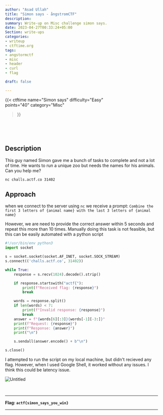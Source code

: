 ```yaml
---
author: "Asad Ullah"
title: "Simon says - ångstromCTF"
description: 
summary: Write-up on Misc challenge simon says.
date: 2023-04-27T00:33:24+05:00
Section: write-ups
categories:
- writeup
- ctftime.org
tags:
- angstormctf
- misc
- header
- curl
- flag

draft: false

---
```


{{< 
ctftime 
name="Simon says" 
difficulty="Easy"  
points="40"
category="Misc"
>}}

&nbsp;

&nbsp;


## Description

This guy named Simon gave me a bunch of tasks to complete and not a lot of time. He wants to run a unique zoo but needs the names for his animals. Can you help me?

`nc challs.actf.co 31402`

## Approach

when we connect to the server using `nc` we receive a prompt: `Combine the first 3 letters of {animal name} with the last 3 letters of {animal name}`   

However, we are need to provide the correct answer within 5 seconds and repeat this more than 10 times. Manually doing this task is not feasible, but this can be easily automated with a python script

```python
#!/usr/bin/env python3
import socket

s = socket.socket(socket.AF_INET, socket.SOCK_STREAM)
s.connect(('challs.actf.co', 31402))

while True:
    response = s.recv(1024).decode().strip()

    if response.startswith("actf{"):
        print(f"Received flag: {response}")
        break

    words = response.split()
    if len(words) < 7:
        print(f"Invalid response: {response}")
        break
    answer = f"{words[6][:3]}{words[-1][-3:]}"
    print(f"Request: {response}")
    print(f"Response: {answer}")
    print("\n")

    s.sendall(answer.encode() + b"\n")

s.close()
```

I attempted to run the script on my local machine, but didn't recieved any flag. However, when I used Google Shell, it worked without any issues. I think this could be latency issue.

![Untitled](/write-ups/ctftime/angstorm/google-shell.webp)

&nbsp;

---

**Flag: `actf{simon_says_you_win}`**

---

&nbsp;

&nbsp;
